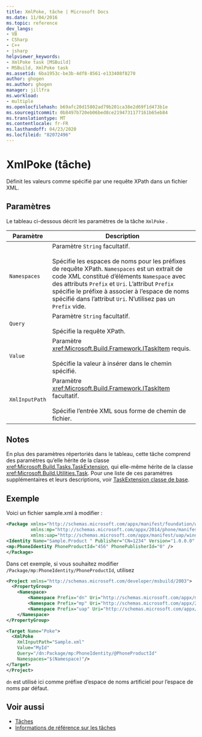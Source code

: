 ```yaml
---
title: XmlPoke, tâche | Microsoft Docs
ms.date: 11/04/2016
ms.topic: reference
dev_langs:
- VB
- CSharp
- C++
- jsharp
helpviewer_keywords:
- XmlPoke task [MSBuild]
- MSBuild, XmlPoke task
ms.assetid: 6ba1953c-be3b-4df8-8561-e133408f8270
author: ghogen
ms.author: ghogen
manager: jillfra
ms.workload:
- multiple
ms.openlocfilehash: b69afc20d15802ad79b201ca38e2d69f1d473b1e
ms.sourcegitcommit: 0b8497b720eb06bed8ce2194731177161b65eb84
ms.translationtype: MT
ms.contentlocale: fr-FR
ms.lasthandoff: 04/23/2020
ms.locfileid: "82072496"
---
```

# <a name="xmlpoke-task"></a>XmlPoke (tâche)

Définit les valeurs comme spécifié par une requête XPath dans un fichier XML.

## <a name="parameters"></a>Paramètres

 Le tableau ci-dessous décrit les paramètres de la tâche `XmlPoke` .

|Paramètre|Description|
|---------------|-----------------|
|`Namespaces`|Paramètre `String` facultatif.<br /><br /> Spécifie les espaces de noms pour les préfixes de requête XPath. `Namespaces` est un extrait de code XML constitué d’éléments `Namespace` avec des attributs `Prefix` et `Uri`. L’attribut `Prefix` spécifie le préfixe à associer à l’espace de noms spécifié dans l’attribut `Uri`. N’utilisez pas un `Prefix` vide.|
|`Query`|Paramètre `String` facultatif.<br /><br /> Spécifie la requête XPath.|
|`Value`|Paramètre <xref:Microsoft.Build.Framework.ITaskItem> requis.<br /><br /> Spécifie la valeur à insérer dans le chemin spécifié.|
|`XmlInputPath`|Paramètre <xref:Microsoft.Build.Framework.ITaskItem> facultatif.<br /><br /> Spécifie l’entrée XML sous forme de chemin de fichier.|

## <a name="remarks"></a>Notes

 En plus des paramètres répertoriés dans le tableau, cette tâche comprend des paramètres qu’elle hérite de la classe <xref:Microsoft.Build.Tasks.TaskExtension>, qui elle-même hérite de la classe <xref:Microsoft.Build.Utilities.Task>. Pour une liste de ces paramètres supplémentaires et leurs descriptions, voir [TaskExtension classe de base](../msbuild/taskextension-base-class.md).

## <a name="example"></a>Exemple

Voici un fichier sample.xml à modifier :

```xml
<Package xmlns="http://schemas.microsoft.com/appx/manifest/foundation/windows10"
         xmlns:mp="http://schemas.microsoft.com/appx/2014/phone/manifest"
         xmlns:uap="http://schemas.microsoft.com/appx/manifest/uap/windows10" >
<Identity Name="Sample.Product " Publisher="CN=1234" Version="1.0.0.0" />
<mp:PhoneIdentity PhoneProductId="456" PhonePublisherId="0" />
</Package>
```

Dans cet exemple, si vous souhaitez modifier `/Package/mp:PhoneIdentity/PhoneProductId`, utilisez

```xml
<Project xmlns="http://schemas.microsoft.com/developer/msbuild/2003">
  <PropertyGroup>
    <Namespace>
        <Namespace Prefix="dn" Uri="http://schemas.microsoft.com/appx/manifest/foundation/windows10" />
        <Namespace Prefix="mp" Uri="http://schemas.microsoft.com/appx/2014/phone/manifest" />
        <Namespace Prefix="uap" Uri="http://schemas.microsoft.com/appx/manifest/uap/windows10" />
    </Namespace>
</PropertyGroup>

<Target Name="Poke">
  <XmlPoke
    XmlInputPath="Sample.xml"
    Value="MyId"
    Query="/dn:Package/mp:PhoneIdentity/@PhoneProductId"
    Namespaces="$(Namespace)"/>
</Target>
</Project>
```

`dn` est utilisé ici comme préfixe d’espace de noms artificiel pour l’espace de noms par défaut.

## <a name="see-also"></a>Voir aussi

- [Tâches](../msbuild/msbuild-tasks.md)
- [Informations de référence sur les tâches](../msbuild/msbuild-task-reference.md)
